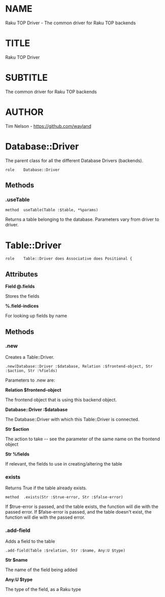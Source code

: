 NAME
====

Raku TOP Driver - The common driver for Raku TOP backends

TITLE
=====

Raku TOP Driver

SUBTITLE
========

The common driver for Raku TOP backends

AUTHOR
======

Tim Nelson - https://github.com/wayland

Database::Driver
================

The parent class for all the different Database Drivers (backends).

    role	Database::Driver

Methods
-------

### .useTable

    method	useTable(Table :$table, *%params)

Returns a table belonging to the database. Parameters vary from driver to driver.

Table::Driver
=============

    role	Table::Driver does Associative does Positional {

Attributes
----------

**Field @.fields**

Stores the fields

**%.field-indices**

For looking up fields by name

Methods
-------

### .new

Creates a Table::Driver.

    .new(Database::Driver :$database, Relation :$frontend-object, Str :$action, Str :%fields)

Parameters to .new are:

**Relation $frontend-object**

The frontend object that is using this backend object.

**Database::Driver :$database**

The Database::Driver with which this Table::Driver is connected.

**Str $action**

The action to take -- see the parameter of the same name on the frontend object

**Str %fields**

If relevant, the fields to use in creating/altering the table

### exists

Returns True if the table already exists.

    method	.exists(Str :$true-error, Str :$false-error)

If $true-error is passed, and the table exists, the function will die with the passed error. If $false-error is passed, and the table doesn't exist, the function will die with the passed error.

### .add-field

Adds a field to the table

    .add-field(Table :$relation, Str :$name, Any:U $type)

**Str $name**

The name of the field being added

**Any:U $type**

The type of the field, as a Raku type

